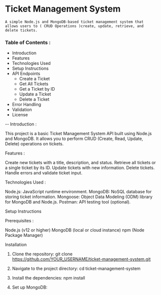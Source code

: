 # Ticket Management System

    A simple Node.js and MongoDB-based ticket management system that allows users to ( CRUD Operations )create, update, retrieve, and delete tickets.

### Table of Contents :

- Introduction
- Features
- Technologies Used
- Setup Instructions
- API Endpoints
   - Create a Ticket
   - Get All Tickets
   - Get a Ticket by ID
   - Update a Ticket
   - Delete a Ticket
- Error Handling
- Validation
- License

-- Introduction :

This project is a basic Ticket Management System API built using Node.js and MongoDB. It allows you to perform CRUD (Create, Read, Update, Delete) operations on tickets.

Features :

Create new tickets with a title, description, and status.
Retrieve all tickets or a single ticket by its ID.
Update tickets with new information.
Delete tickets.
Handle errors and validate ticket input.

Technologies Used :

Node.js: JavaScript runtime environment.
MongoDB: NoSQL database for storing ticket information.
Mongoose: Object Data Modeling (ODM) library for MongoDB and Node.js.
Postman: API testing tool (optional).

Setup Instructions

Prerequisites :

Node.js (v12 or higher)
MongoDB (local or cloud instance)
npm (Node Package Manager)

Installation

1) Clone the repository: git clone https://github.com/YOUR_USERNAME/ticket-management-system.git

2) Navigate to the project directory: cd ticket-management-system

3) Install the dependencies: npm install

4) Set up MongoDB:

